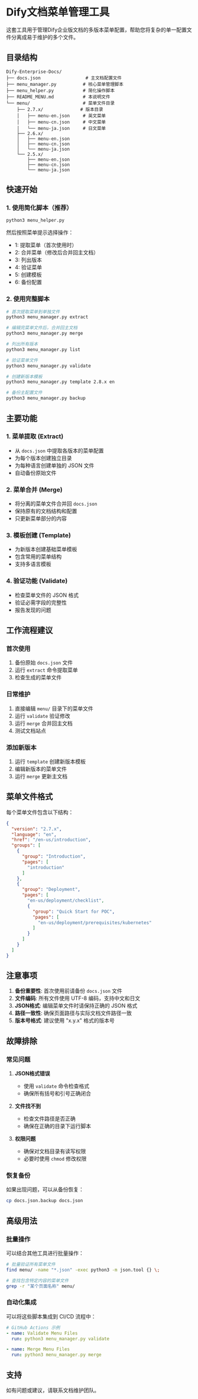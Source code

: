 # Dify文档菜单管理工具

这套工具用于管理Dify企业版文档的多版本菜单配置，帮助您将复杂的单一配置文件分离成易于维护的多个文件。

## 目录结构

```
Dify-Enterprise-Docs/
├── docs.json                 # 主文档配置文件
├── menu_manager.py          # 核心菜单管理脚本
├── menu_helper.py           # 简化操作脚本
├── README_MENU.md           # 本说明文件
└── menu/                    # 菜单文件目录
    ├── 2.7.x/              # 版本目录
    │   ├── menu-en.json     # 英文菜单
    │   ├── menu-cn.json     # 中文菜单
    │   └── menu-ja.json     # 日文菜单
    ├── 2.6.x/
    │   ├── menu-en.json
    │   ├── menu-cn.json
    │   └── menu-ja.json
    └── 2.5.x/
        ├── menu-en.json
        ├── menu-cn.json
        └── menu-ja.json
```

## 快速开始

### 1. 使用简化脚本（推荐）

```bash
python3 menu_helper.py
```

然后按照菜单提示选择操作：
- 1: 提取菜单（首次使用时）
- 2: 合并菜单（修改后合并回主文档）
- 3: 列出版本
- 4: 验证菜单
- 5: 创建模板
- 6: 备份配置

### 2. 使用完整脚本

```bash
# 首次提取菜单到单独文件
python3 menu_manager.py extract

# 编辑完菜单文件后，合并回主文档
python3 menu_manager.py merge

# 列出所有版本
python3 menu_manager.py list

# 验证菜单文件
python3 menu_manager.py validate

# 创建新版本模板
python3 menu_manager.py template 2.8.x en

# 备份主配置文件
python3 menu_manager.py backup
```

## 主要功能

### 1. 菜单提取 (Extract)
- 从 `docs.json` 中提取各版本的菜单配置
- 为每个版本创建独立目录
- 为每种语言创建单独的 JSON 文件
- 自动备份原始文件

### 2. 菜单合并 (Merge)
- 将分离的菜单文件合并回 `docs.json`
- 保持原有的文档结构和配置
- 只更新菜单部分的内容

### 3. 模板创建 (Template)
- 为新版本创建基础菜单模板
- 包含常用的菜单结构
- 支持多语言模板

### 4. 验证功能 (Validate)
- 检查菜单文件的 JSON 格式
- 验证必需字段的完整性
- 报告发现的问题

## 工作流程建议

### 首次使用
1. 备份原始 `docs.json` 文件
2. 运行 `extract` 命令提取菜单
3. 检查生成的菜单文件

### 日常维护
1. 直接编辑 `menu/` 目录下的菜单文件
2. 运行 `validate` 验证修改
3. 运行 `merge` 合并回主文档
4. 测试文档站点

### 添加新版本
1. 运行 `template` 创建新版本模板
2. 编辑新版本的菜单文件
3. 运行 `merge` 更新主文档

## 菜单文件格式

每个菜单文件包含以下结构：

```json
{
  "version": "2.7.x",
  "language": "en",
  "href": "/en-us/introduction",
  "groups": [
    {
      "group": "Introduction",
      "pages": [
        "introduction"
      ]
    },
    {
      "group": "Deployment",
      "pages": [
        "en-us/deployment/checklist",
        {
          "group": "Quick Start for POC",
          "pages": [
            "en-us/deployment/prerequisites/kubernetes"
          ]
        }
      ]
    }
  ]
}
```

## 注意事项

1. **备份重要性**: 首次使用前请备份 `docs.json` 文件
2. **文件编码**: 所有文件使用 UTF-8 编码，支持中文和日文
3. **JSON格式**: 编辑菜单文件时请保持正确的 JSON 格式
4. **路径一致性**: 确保页面路径与实际文档文件路径一致
5. **版本号格式**: 建议使用 "x.y.x" 格式的版本号

## 故障排除

### 常见问题

1. **JSON格式错误**
   - 使用 `validate` 命令检查格式
   - 确保所有括号和引号正确闭合

2. **文件找不到**
   - 检查文件路径是否正确
   - 确保在正确的目录下运行脚本

3. **权限问题**
   - 确保对文档目录有读写权限
   - 必要时使用 `chmod` 修改权限

### 恢复备份

如果出现问题，可以从备份恢复：

```bash
cp docs.json.backup docs.json
```

## 高级用法

### 批量操作

可以结合其他工具进行批量操作：

```bash
# 批量验证所有菜单文件
find menu/ -name "*.json" -exec python3 -m json.tool {} \;

# 查找包含特定内容的菜单文件
grep -r "某个页面名称" menu/
```

### 自动化集成

可以将这些脚本集成到 CI/CD 流程中：

```yaml
# GitHub Actions 示例
- name: Validate Menu Files
  run: python3 menu_manager.py validate

- name: Merge Menu Files
  run: python3 menu_manager.py merge
```

## 支持

如有问题或建议，请联系文档维护团队。
